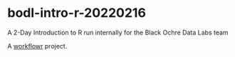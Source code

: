 # bodl-intro-r-20220216

A 2-Day Introduction to R run internally for the Black Ochre Data Labs team

A [workflowr][] project.

[workflowr]: https://github.com/workflowr/workflowr
